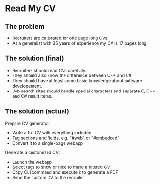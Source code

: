 # Read My CV

## The problem

- Recruiters are calibrated for one page long CVs.
- As a generalist with 35 years of experience my CV is 17 pages long.

## The solution (final)

- Recruiters should read CVs carefully.
- They should also know the difference between C++ and C#.
- They should have at least some basic knowledge about software developement.
- Job search sites should handle special characters and separate C, C++ and C# result items.

## The solution (actual)

Prepare CV generator:
- Write a full CV with everything included
- Tag sections and fields, e.g. "#web" or "#embedded"
- Convert it to a single-page webapp

Generate a customized CV:
- Launch the webapp
- Select tags to show or hide to make a filtered CV
- Copy CLI command and execute it to generate a PDF
- Send the custom CV to the recruiter
